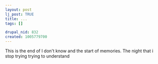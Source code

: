 ```yaml
--- 
layout: post
lj_post: TRUE
title: ...
tags: []

drupal_nid: 832
created: 1005779700
---
```

This is the end of I don't know
and the start of memories.
The night that i stop trying
trying to understand

